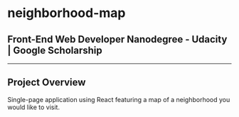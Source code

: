 # neighborhood-map

## Front-End Web Developer Nanodegree - Udacity | Google Scholarship

---

## Project Overview

Single-page application using React featuring a map of a neighborhood you would like to visit.

